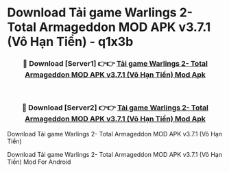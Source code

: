 # Download Tải game Warlings 2- Total Armageddon MOD APK v3.7.1 (Vô Hạn Tiền) - q1x3b


<div align="center">
<h3>🔴 Download [Server1] 👉👉 <a href="https://apk-comot.site?title=Tải_game_Warlings_2-_Total_Armageddon_MOD_APK_v3.7.1_(Vô_Hạn_Tiền)">Tải game Warlings 2- Total Armageddon MOD APK v3.7.1 (Vô Hạn Tiền) Mod Apk</a></h3><br>
<h3>🔴 Download [Server2] 👉👉 <a href="https://apk-comot.site?title=Tải_game_Warlings_2-_Total_Armageddon_MOD_APK_v3.7.1_(Vô_Hạn_Tiền)">Tải game Warlings 2- Total Armageddon MOD APK v3.7.1 (Vô Hạn Tiền) Mod Apk</a></h3>
</div>



Download Tải game Warlings 2- Total Armageddon MOD APK v3.7.1 (Vô Hạn Tiền) 

Download Tải game Warlings 2- Total Armageddon MOD APK v3.7.1 (Vô Hạn Tiền) Mod For Android